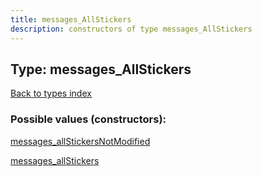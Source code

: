 ```yaml
---
title: messages_AllStickers
description: constructors of type messages_AllStickers
---
```

## Type: messages\_AllStickers  
[Back to types index](index.md)



### Possible values (constructors):

[messages\_allStickersNotModified](../constructors/messages_allStickersNotModified.md)  

[messages\_allStickers](../constructors/messages_allStickers.md)  

